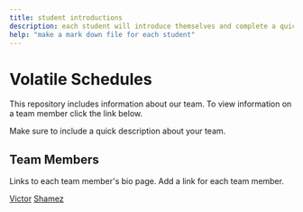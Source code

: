 ```yaml
---
title: student introductions
description: each student will introduce themselves and complete a quick bio
help: "make a mark down file for each student"
---
```


# Volatile Schedules

This repository includes information about our team. To view information on a team member click the link below.

Make sure to include a quick description about your team.

## Team Members

Links to each team member's bio page. Add a link for each team member.

[Victor](Victor.md)
[Shamez](Shamez.md)
